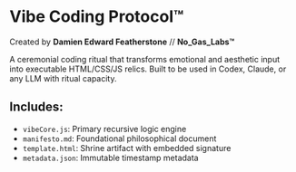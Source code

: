 # Vibe Coding Protocol™

Created by **Damien Edward Featherstone** // **No_Gas_Labs™**

A ceremonial coding ritual that transforms emotional and aesthetic input into executable HTML/CSS/JS relics. Built to be used in Codex, Claude, or any LLM with ritual capacity.

## Includes:
- `vibeCore.js`: Primary recursive logic engine
- `manifesto.md`: Foundational philosophical document
- `template.html`: Shrine artifact with embedded signature
- `metadata.json`: Immutable timestamp metadata
